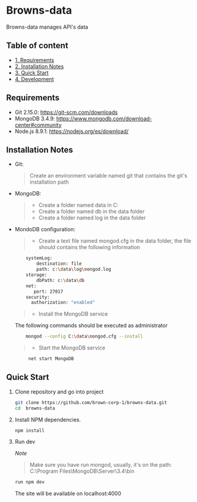 # Browns-data
Browns-data manages API's data

## Table of content
* [1. Requirements](#requirements)
* [2. Installation Notes](#installation-notes)
* [3. Quick Start](#quick-start)
* [4. Development](#development)

## Requirements

* Git 2.15.0: https://git-scm.com/downloads
* MongoDB 3.4.9: https://www.mongodb.com/download-center#community
* Node.js 8.9.1: https://nodejs.org/es/download/

## Installation Notes

* Git:

  > Create an environment variable named git that contains the git's installation path

* MongoDB:

  > * Create a folder named data in C:
  > * Create a folder named db in the data folder
  > * Create a folder named log in the data folder
  
* MondoDB configuration:

  > * Create a text file named mongod.cfg in the data folder, the file should contains the following information  
  
  ```sh
      systemLog:
          destination: file
          path: c:\data\log\mongod.log 
      storage:
          dbPath: c:\data\db
      net:
         port: 27017	
      security:
        authorization: "enabled"
  ```
  
  > * Install the MongoDB service
  
  The following commands should be executed as administrator 
   
  ```sh
      mongod --config C:\data\mongod.cfg --install
  ```
  
  > * Start the MongoDB service
  
  ```sh
       net start MongoDB
  ```  
  
## Quick Start

1. Clone repository and go into project 

    ```sh
    git clone https://github.com/brown-corp-1/browns-data.git
    cd  browns-data
    ```

1. Install NPM dependencies.

    ```sh
    npm install
    ```

1. Run dev

    _Note_
    > Make sure you have run mongod, usually, it's on the path: C:\Program Files\MongoDB\Server\3.4\bin
    
    ```sh
    run npm dev
    ```
    
    The site will be available on localhost:4000
